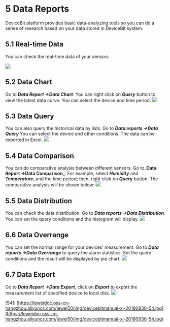 # 5 Data Reports

DeviceBit platform provides basic data-analyzing tools so you can do a series of research based on your data stored in DeviceBit system.

## 5.1 Real-time Data

You can check the real-time data of your sensors

![](https://leweidoc.oss-cn-hangzhou.aliyuncs.com/lewei50/img/devicebitmanual-xj-20180930-28.jpg)

## 5.2 Data Chart

Go to _**Data Report -&gt;Data Chart**_. You can right click on _**Query**_ button to view the latest data curve. You can select the device and time period. ![](https://leweidoc.oss-cn-hangzhou.aliyuncs.com/lewei50/img/devicebitmanual-xj-20180930-29.jpg)

## 5.3 Data Query

You can also query the historical data by lists. Go to _**Data reports -&gt;Data Query**_ You can select the device and other conditions. The data can be exported in Excel. ![](https://leweidoc.oss-cn-hangzhou.aliyuncs.com/lewei50/img/devicebitmanual-xj-20180930-30.jpg)

## 5.4 Data Comparison

You can do comparative analysis between different sensors. Go to_**Data Report -&gt;Data Comparison**_. For example, select _**Humidity**_ and _**Temperature**_, and the time period; then, right click on _**Query**_ button. The comparative analysis will be shown below: ![](https://leweidoc.oss-cn-hangzhou.aliyuncs.com/lewei50/img/devicebitmanual-xj-20180930-31.jpg)

## 5.5 Data Distribution

You can check the data distribution. Go to _**Data reports -&gt;Data Distribution**_. You can set the query conditions and the histogram will display. ![](https://leweidoc.oss-cn-hangzhou.aliyuncs.com/lewei50/img/devicebitmanual-xj-20180930-32.jpg)

## 6.6 Data Overrange

You can set the normal range for your devices’ measurement. Go to _**Data reports -&gt;Data Overrange**_ to query the alarm statistics. Set the query conditions and the result will be displayed by pie chart. ![](https://leweidoc.oss-cn-hangzhou.aliyuncs.com/lewei50/img/devicebitmanual-xj-20180930-33.jpg)

## 6.7 Data Export

Go to _**Data Report -&gt;Data Export**_, click on _**Export**_ to export the measurement list of specified device to local disk. ![](https://leweidoc.oss-cn-hangzhou.aliyuncs.com/lewei50/img/devicebitmanual-xj-20180930-34.jpg)

\[54\]: [https://leweidoc.oss-cn-hangzhou.aliyuncs.com/lewei50/img/devicebitmanual-xj-20180930-54.jpg](https://leweidoc.oss-cn-hangzhou.aliyuncs.com/lewei50/img/devicebitmanual-xj-20180930-54.jpg)

